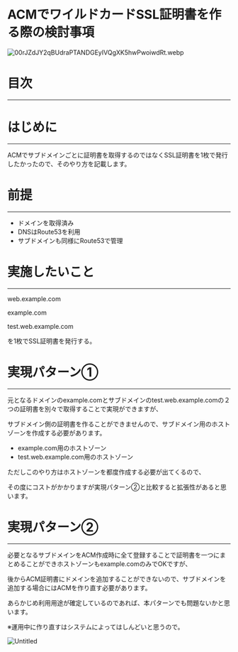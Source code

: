 # ACMでワイルドカードSSL証明書を作る際の検討事項

![00rJZdJY2qBUdraPTANDGEyIVQgXK5hwPwoiwdRt.webp](ACM%E3%81%A6%E3%82%99%E3%83%AF%E3%82%A4%E3%83%AB%E3%83%88%E3%82%99%E3%82%AB%E3%83%BC%E3%83%88%E3%82%99SSL%E8%A8%BC%E6%98%8E%E6%9B%B8%E3%82%92%E4%BD%9C%E3%82%8B%E9%9A%9B%E3%81%AE%E6%A4%9C%E8%A8%8E%E4%BA%8B%E9%A0%85%20dd4f15226e3843428ef3d4ac58656f20/00rJZdJY2qBUdraPTANDGEyIVQgXK5hwPwoiwdRt.webp)

# 目次

---

# はじめに

---

ACMでサブドメインごとに証明書を取得するのではなくSSL証明書を1枚で発行したかったので、そのやり方を記載します。

# 前提

---

- ドメインを取得済み
- DNSはRoute53を利用
- サブドメインも同様にRoute53で管理

# 実施したいこと

---

web.example.com

example.com

test.web.example.com

を1枚でSSL証明書を発行する。

# 実現パターン①

---

元となるドメインのexample.comとサブドメインのtest.web.example.comの２つの証明書を別々で取得することで実現ができますが、

サブドメイン側の証明書を作ることができませんので、サブドメイン用のホストゾーンを作成する必要があります。

- example.com用のホストゾーン
- test.web.example.com用のホストゾーン

ただしこのやり方はホストゾーンを都度作成する必要が出てくるので、

その度にコストがかかりますが実現パターン②と比較すると拡張性があると思います。

# 実現パターン②

---

必要となるサブドメインをACM作成時に全て登録することで証明書を一つにまとめることができホストゾーンもexample.comのみでOKですが、

後からACM証明書にドメインを追加することができないので、サブドメインを追加する場合にはACMを作り直す必要があります。

あらかじめ利用用途が確定しているのであれば、本パターンでも問題ないかと思います。

※運用中に作り直すはシステムによってはしんどいと思うので。

![Untitled](ACM%E3%81%A6%E3%82%99%E3%83%AF%E3%82%A4%E3%83%AB%E3%83%88%E3%82%99%E3%82%AB%E3%83%BC%E3%83%88%E3%82%99SSL%E8%A8%BC%E6%98%8E%E6%9B%B8%E3%82%92%E4%BD%9C%E3%82%8B%E9%9A%9B%E3%81%AE%E6%A4%9C%E8%A8%8E%E4%BA%8B%E9%A0%85%20dd4f15226e3843428ef3d4ac58656f20/Untitled.png)